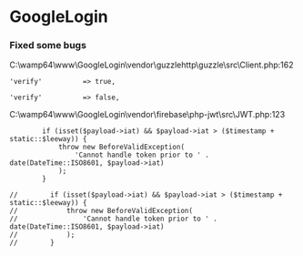 # GoogleLogin

### Fixed some bugs

C:\wamp64\www\GoogleLogin\vendor\guzzlehttp\guzzle\src\Client.php:162

```
'verify'          => true,
```
```
'verify'          => false,
```

C:\wamp64\www\GoogleLogin\vendor\firebase\php-jwt\src\JWT.php:123
```
        if (isset($payload->iat) && $payload->iat > ($timestamp + static::$leeway)) {
            throw new BeforeValidException(
                'Cannot handle token prior to ' . date(DateTime::ISO8601, $payload->iat)
            );
        }
```
```
//        if (isset($payload->iat) && $payload->iat > ($timestamp + static::$leeway)) {
//            throw new BeforeValidException(
//                'Cannot handle token prior to ' . date(DateTime::ISO8601, $payload->iat)
//            );
//        }
```
